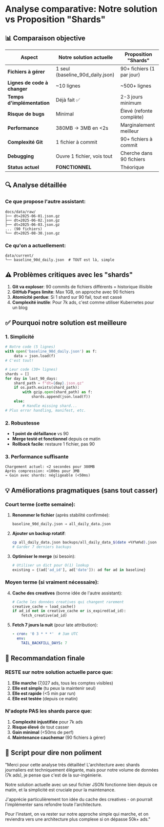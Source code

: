 # Analyse comparative: Notre solution vs Proposition "Shards"

## 📊 Comparaison objective

| Aspect | Notre solution actuelle | Proposition "Shards" |
|--------|------------------------|---------------------|
| **Fichiers à gérer** | 1 seul (baseline_90d_daily.json) | 90+ fichiers (1 par jour) |
| **Lignes de code à changer** | ~10 lignes | ~500+ lignes |
| **Temps d'implémentation** | Déjà fait ✅ | 2-3 jours minimum |
| **Risque de bugs** | Minimal | Élevé (refonte complète) |
| **Performance** | 380MB → 3MB en <2s | Marginalement meilleur |
| **Complexité Git** | 1 fichier à commit | 90+ fichiers à commit |
| **Debugging** | Ouvre 1 fichier, vois tout | Cherche dans 90 fichiers |
| **Status actuel** | **FONCTIONNEL** | Théorique |

## 🔍 Analyse détaillée

### Ce que propose l'autre assistant:
```
docs/data/raw/
├── dt=2025-06-01.json.gz
├── dt=2025-06-02.json.gz
├── dt=2025-06-03.json.gz
... (90 fichiers)
└── dt=2025-08-30.json.gz
```

### Ce qu'on a actuellement:
```
data/current/
└── baseline_90d_daily.json  # TOUT est là, simple
```

## ⚠️ Problèmes critiques avec les "shards"

1. **Git va exploser**: 90 commits de fichiers différents = historique illisible
2. **GitHub Pages limite**: Max 1GB, on approche avec 90 fichiers
3. **Atomicité perdue**: Si 1 shard sur 90 fail, tout est cassé
4. **Complexité inutile**: Pour 7k ads, c'est comme utiliser Kubernetes pour un blog

## ✅ Pourquoi notre solution est meilleure

### 1. Simplicité
```python
# Notre code (5 lignes)
with open('baseline_90d_daily.json') as f:
    data = json.load(f)
# C'est tout!

# Leur code (30+ lignes)
shards = []
for day in last_90_days:
    shard_path = f"dt={day}.json.gz"
    if os.path.exists(shard_path):
        with gzip.open(shard_path) as f:
            shards.append(json.load(f))
    else:
        # Handle missing shard...
# Plus error handling, manifest, etc.
```

### 2. Robustesse
- **1 point de défaillance** vs 90
- **Merge testé et fonctionnel** depuis ce matin
- **Rollback facile**: restaure 1 fichier, pas 90

### 3. Performance suffisante
```
Chargement actuel: <2 secondes pour 380MB
Après compression: <100ms pour 3MB
→ Gain avec shards: négligeable (<50ms)
```

## 💡 Améliorations pragmatiques (sans tout casser)

### Court terme (cette semaine):
1. **Renommer le fichier** (après stabilité confirmée):
   ```bash
   baseline_90d_daily.json → all_daily_data.json
   ```

2. **Ajouter un backup rotatif**:
   ```bash
   cp all_daily_data.json backups/all_daily_data_$(date +%Y%m%d).json
   # Garder 7 derniers backups
   ```

3. **Optimiser le merge** (si besoin):
   ```python
   # Utiliser un dict pour O(1) lookup
   existing = {(ad['ad_id'], ad['date']): ad for ad in baseline}
   ```

### Moyen terme (si vraiment nécessaire):

4. **Cache des creatives** (bonne idée de l'autre assistant):
   ```python
   # Cache les données creatives qui changent rarement
   creative_cache = load_cache()
   if ad_id not in creative_cache or is_expired(ad_id):
       fetch_creative(ad_id)
   ```

5. **Fetch 7 jours la nuit** (pour late attribution):
   ```yaml
   - cron: '0 3 * * *'  # 3am UTC
     env:
       TAIL_BACKFILL_DAYS: 7
   ```

## 🎯 Recommandation finale

### RESTE sur notre solution actuelle parce que:

1. **Elle marche** (7,027 ads, tous les comptes visibles)
2. **Elle est simple** (tu peux la maintenir seul)
3. **Elle est rapide** (<5 min par run)
4. **Elle est testée** (depuis ce matin)

### N'adopte PAS les shards parce que:

1. **Complexité injustifiée** pour 7k ads
2. **Risque élevé** de tout casser
3. **Gain minimal** (<50ms de perf)
4. **Maintenance cauchemar** (90 fichiers à gérer)

## 📝 Script pour dire non poliment

"Merci pour cette analyse très détaillée! L'architecture avec shards journaliers est techniquement élégante, mais pour notre volume de données (7k ads), je pense que c'est de la sur-ingénierie. 

Notre solution actuelle avec un seul fichier JSON fonctionne bien depuis ce matin, et la simplicité est cruciale pour la maintenance. 

J'apprécie particulièrement ton idée du cache des creatives - on pourrait l'implémenter sans refondre toute l'architecture.

Pour l'instant, on va rester sur notre approche simple qui marche, et on reviendra vers une architecture plus complexe si on dépasse 50k+ ads."